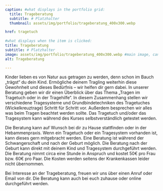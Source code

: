 ```yaml
---
caption: #what displays in the portfolio grid:
  title: Trageberatung
  subtitle: # Platzhalter
  thumbnail: assets/img/portfolio/trageberatung_400x300.webp

href: tragetuch
  
#what displays when the item is clicked:
title: Trageberatung
subtitle: # Platzhalter
image: assets/img/portfolio/trageberatung_400x300.webp #main image, can be a link or a file in assets/img/portfolio
alt: Trageberatung

---
```


Kinder lieben es von Natur aus getragen zu werden, denn schon im Bauch „trägst“ du dein Kind. Ermögliche deinem Tragling weiterhin diese Gewohnheit und dieses Bedürfnis – wir helfen dir gern dabei. In unserer Beratung geben wir dir einen Überblick über das Thema „Tragen im Tragetuch oder in der Tragehilfe“. In diesem Zusammenhang stellen wir verschiedene Tragesysteme und Grundbindetechniken des Tragetuches (Wickelkreuztrage) Schritt für Schritt vor. Außerdem besprechen wir alles was beim Tragen beachtet werden sollte. Das Tragetuch und/oder das Tragesystem kann während des Kurses selbstverständlich getestet werden. 

Die Beratung kann auf Wunsch bei dir zu Hause stattfinden oder in der Hebammenpraxis. Wenn ein Tragetuch oder ein Tragesystem vorhanden ist, kann dieses gern mitgebracht werden. Eine Beratung ist während der Schwangerschaft und nach der Geburt möglich. Die Beratung nach der Geburt kann direkt mit deinem Kind und Tragesystem durchgeführt werden. Die Beratung nimmt circa eine Stunde in Anspruch und kostet 50€ pro Frau bzw. 60€ pro Paar. Die Kosten werden seitens der Krankenkassen leider nicht übernommen. 

Bei Interesse an der Trageberatung, freuen wir uns über einen Anruf oder Email von dir. Die Beratung kann auch bei euch zuhause oder online durchgeführt werden.
